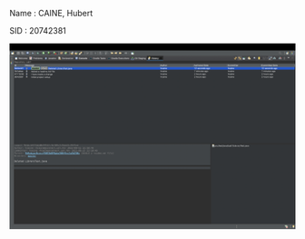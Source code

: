 Name	: CAINE, Hubert

SID		: 20742381

![alt text](https://github.com/hubcg/comp3111-lab1-2022f/blob/master/image.png)
